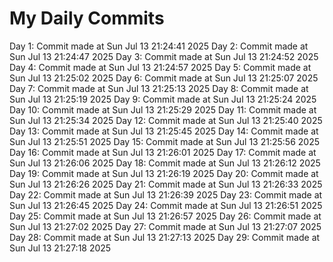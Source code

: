 # My Daily Commits

Day 1: Commit made at Sun Jul 13 21:24:41 2025
Day 2: Commit made at Sun Jul 13 21:24:47 2025
Day 3: Commit made at Sun Jul 13 21:24:52 2025
Day 4: Commit made at Sun Jul 13 21:24:57 2025
Day 5: Commit made at Sun Jul 13 21:25:02 2025
Day 6: Commit made at Sun Jul 13 21:25:07 2025
Day 7: Commit made at Sun Jul 13 21:25:13 2025
Day 8: Commit made at Sun Jul 13 21:25:19 2025
Day 9: Commit made at Sun Jul 13 21:25:24 2025
Day 10: Commit made at Sun Jul 13 21:25:29 2025
Day 11: Commit made at Sun Jul 13 21:25:34 2025
Day 12: Commit made at Sun Jul 13 21:25:40 2025
Day 13: Commit made at Sun Jul 13 21:25:45 2025
Day 14: Commit made at Sun Jul 13 21:25:51 2025
Day 15: Commit made at Sun Jul 13 21:25:56 2025
Day 16: Commit made at Sun Jul 13 21:26:01 2025
Day 17: Commit made at Sun Jul 13 21:26:06 2025
Day 18: Commit made at Sun Jul 13 21:26:12 2025
Day 19: Commit made at Sun Jul 13 21:26:19 2025
Day 20: Commit made at Sun Jul 13 21:26:26 2025
Day 21: Commit made at Sun Jul 13 21:26:33 2025
Day 22: Commit made at Sun Jul 13 21:26:39 2025
Day 23: Commit made at Sun Jul 13 21:26:45 2025
Day 24: Commit made at Sun Jul 13 21:26:51 2025
Day 25: Commit made at Sun Jul 13 21:26:57 2025
Day 26: Commit made at Sun Jul 13 21:27:02 2025
Day 27: Commit made at Sun Jul 13 21:27:07 2025
Day 28: Commit made at Sun Jul 13 21:27:13 2025
Day 29: Commit made at Sun Jul 13 21:27:18 2025
